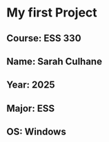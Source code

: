 # My first Project
## **Course**: ESS 330
## **Name**: Sarah Culhane
## **Year**: 2025
## **Major**: ESS
## **OS**: Windows

